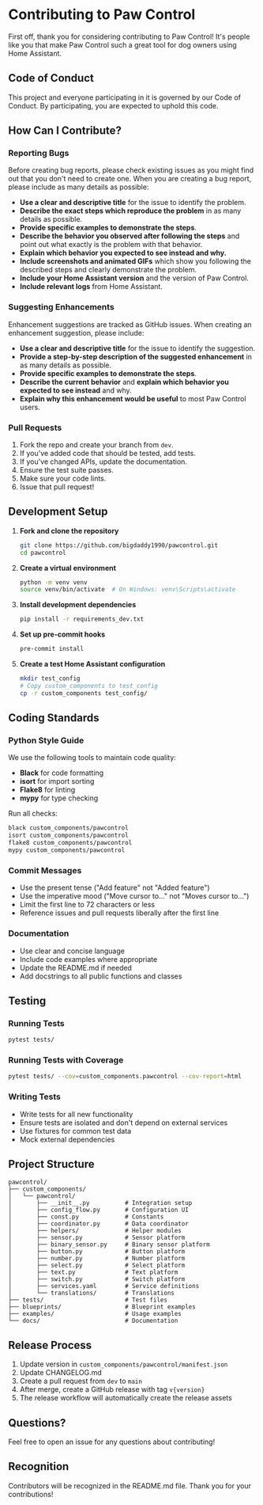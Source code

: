 # Contributing to Paw Control

First off, thank you for considering contributing to Paw Control! It's people like you that make Paw Control such a great tool for dog owners using Home Assistant.

## Code of Conduct

This project and everyone participating in it is governed by our Code of Conduct. By participating, you are expected to uphold this code.

## How Can I Contribute?

### Reporting Bugs

Before creating bug reports, please check existing issues as you might find out that you don't need to create one. When you are creating a bug report, please include as many details as possible:

* **Use a clear and descriptive title** for the issue to identify the problem.
* **Describe the exact steps which reproduce the problem** in as many details as possible.
* **Provide specific examples to demonstrate the steps**.
* **Describe the behavior you observed after following the steps** and point out what exactly is the problem with that behavior.
* **Explain which behavior you expected to see instead and why.**
* **Include screenshots and animated GIFs** which show you following the described steps and clearly demonstrate the problem.
* **Include your Home Assistant version** and the version of Paw Control.
* **Include relevant logs** from Home Assistant.

### Suggesting Enhancements

Enhancement suggestions are tracked as GitHub issues. When creating an enhancement suggestion, please include:

* **Use a clear and descriptive title** for the issue to identify the suggestion.
* **Provide a step-by-step description of the suggested enhancement** in as many details as possible.
* **Provide specific examples to demonstrate the steps**.
* **Describe the current behavior** and **explain which behavior you expected to see instead** and why.
* **Explain why this enhancement would be useful** to most Paw Control users.

### Pull Requests

1. Fork the repo and create your branch from `dev`.
2. If you've added code that should be tested, add tests.
3. If you've changed APIs, update the documentation.
4. Ensure the test suite passes.
5. Make sure your code lints.
6. Issue that pull request!

## Development Setup

1. **Fork and clone the repository**
   ```bash
   git clone https://github.com/bigdaddy1990/pawcontrol.git
   cd pawcontrol
   ```

2. **Create a virtual environment**
   ```bash
   python -m venv venv
   source venv/bin/activate  # On Windows: venv\Scripts\activate
   ```

3. **Install development dependencies**
   ```bash
   pip install -r requirements_dev.txt
   ```

4. **Set up pre-commit hooks**
   ```bash
   pre-commit install
   ```

5. **Create a test Home Assistant configuration**
   ```bash
   mkdir test_config
   # Copy custom_components to test_config
   cp -r custom_components test_config/
   ```

## Coding Standards

### Python Style Guide

We use the following tools to maintain code quality:

* **Black** for code formatting
* **isort** for import sorting
* **Flake8** for linting
* **mypy** for type checking

Run all checks:
```bash
black custom_components/pawcontrol
isort custom_components/pawcontrol
flake8 custom_components/pawcontrol
mypy custom_components/pawcontrol
```

### Commit Messages

* Use the present tense ("Add feature" not "Added feature")
* Use the imperative mood ("Move cursor to..." not "Moves cursor to...")
* Limit the first line to 72 characters or less
* Reference issues and pull requests liberally after the first line

### Documentation

* Use clear and concise language
* Include code examples where appropriate
* Update the README.md if needed
* Add docstrings to all public functions and classes

## Testing

### Running Tests

```bash
pytest tests/
```

### Running Tests with Coverage

```bash
pytest tests/ --cov=custom_components.pawcontrol --cov-report=html
```

### Writing Tests

* Write tests for all new functionality
* Ensure tests are isolated and don't depend on external services
* Use fixtures for common test data
* Mock external dependencies

## Project Structure

```
pawcontrol/
├── custom_components/
│   └── pawcontrol/
│       ├── __init__.py          # Integration setup
│       ├── config_flow.py       # Configuration UI
│       ├── const.py             # Constants
│       ├── coordinator.py       # Data coordinator
│       ├── helpers/             # Helper modules
│       ├── sensor.py            # Sensor platform
│       ├── binary_sensor.py     # Binary sensor platform
│       ├── button.py            # Button platform
│       ├── number.py            # Number platform
│       ├── select.py            # Select platform
│       ├── text.py              # Text platform
│       ├── switch.py            # Switch platform
│       ├── services.yaml        # Service definitions
│       └── translations/        # Translations
├── tests/                       # Test files
├── blueprints/                  # Blueprint examples
├── examples/                    # Usage examples
└── docs/                        # Documentation

```

## Release Process

1. Update version in `custom_components/pawcontrol/manifest.json`
2. Update CHANGELOG.md
3. Create a pull request from `dev` to `main`
4. After merge, create a GitHub release with tag `v{version}`
5. The release workflow will automatically create the release assets

## Questions?

Feel free to open an issue for any questions about contributing!

## Recognition

Contributors will be recognized in the README.md file. Thank you for your contributions!

